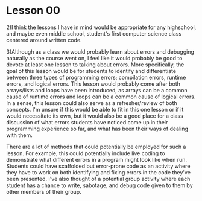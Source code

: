 # Lesson 00
2)I think the lessons I have in mind would be appropriate for any highschool, and maybe even middle school, student's first computer science class centered around written code.

3)Although as a class we would probably learn about errors and debugging naturally as the course went on, I feel like it would probably be good to devote at least one lesson to talking about errors. More specifically, the goal of this lesson would be for students to identify and differentiate between three types of programming errors; compilation errors, runtime errors, and logical errors. This lesson would probably come after both arrays/lists and loops have been introduced, as arrays can be a common cause of runtime errors and loops can be a common cause of logical errors. In a sense, this lesson could also serve as a refresher/review of both concepts. I'm unsure if this would be able to fit in this one lesson or if it would necessitate its own, but it would also be a good place for a class discussion of what errors students have noticed come up in their programming experience so far, and what has been their ways of dealing with them.

There are a lot of methods that could potentially be employed for such a lesson. For example, this could potentially include live coding to demonstrate what different errors in a program might look like when run. Students could have scaffolded but error-prone code as an activity where they have to work on both identifying and fixing errors in the code they've been presented. I've also thought of a potential group activity where each student has a chance to write, sabotage, and debug code given to them by other members of their group.
